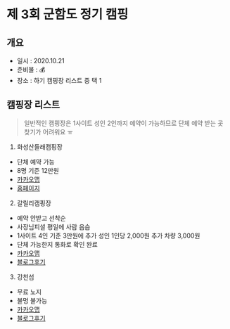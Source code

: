 
# 제 3회 군함도 정기 캠핑
## 개요
+ 일시 : 2020.10.21
+ 준비물 : 💰
+ 장소 : 하기 캠핑장 리스트 중 택 1

## 캠핑장 리스트
> 일반적인 캠핑장은 1사이트 성인 2인까지 예약이 가능하므로 단체 예약 받는 곳 찾기가 어려워요 ㅠ

1. 화성산들래캠핑장
+ 단체 예약 가능
+ 8명 기준 12만원
+ [카카오맵](https://place.map.kakao.com/21054941)
+ [홈페이지](http://3560768.com/)

2. 갈릴리캠핑장
+ 예약 안받고 선착순
+ 사장님피셜 평일에 사람 음슴
+ 1사이트 4인 기준 3만원에 추가 성인 1인당 2,000원 추가 차량 3,000원
+ 단체 가능한지 통화로 확인 완료
+ [카카오맵](https://place.map.kakao.com/1465565296)
+ [블로그후기](https://blog.naver.com/sanghun2080/221993436235)

3. 강천섬
+ 무료 노지
+ 불멍 불가능
+ [카카오맵](https://place.map.kakao.com/8174848)
+ [블로그후기](https://blog.naver.com/ggongmin2210/222070230329)
